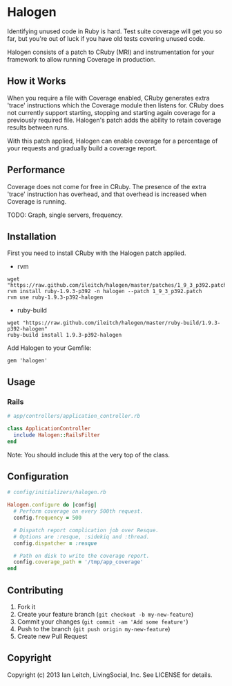 # Halogen

Identifying unused code in Ruby is hard. Test suite coverage will get you so far,
but you're out of luck if you have old tests covering unused code.

Halogen consists of a patch to CRuby (MRI) and instrumentation for your framework to
allow running Coverage in production.

## How it Works

When you require a file with Coverage enabled, CRuby generates extra 'trace'
instructions which the Coverage module then listens for. CRuby does not currently
support starting, stopping and starting again coverage for a previously required
file. Halogen's patch adds the ability to retain coverage results between runs.

With this patch applied, Halogen can enable coverage for a percentage
of your requests and gradually build a coverage report.

## Performance

Coverage does not come for free in CRuby. The presence of the extra 'trace'
instruction has overhead, and that overhead is increased when Coverage is running.

TODO: Graph, single servers, frequency.

## Installation

First you need to install CRuby with the Halogen patch applied.

* rvm

```
wget "https://raw.github.com/ileitch/halogen/master/patches/1_9_3_p392.patch"
rvm install ruby-1.9.3-p392 -n halogen --patch 1_9_3_p392.patch
rvm use ruby-1.9.3-p392-halogen
```

* ruby-build

```
wget "https://raw.github.com/ileitch/halogen/master/ruby-build/1.9.3-p392-halogen"
ruby-build install 1.9.3-p392-halogen
```

Add Halogen to your Gemfile:

    gem 'halogen'

## Usage

### Rails

```ruby
# app/controllers/application_controller.rb

class ApplicationController
  include Halogen::RailsFilter
end
```

Note: You should include this at the very top of the class.

## Configuration

```ruby
# config/initializers/halogen.rb

Halogen.configure do |config|
  # Perform coverage on every 500th request.
  config.frequency = 500

  # Dispatch report complication job over Resque.
  # Options are :resque, :sidekiq and :thread.
  config.dispatcher = :resque

  # Path on disk to write the coverage report.
  config.coverage_path = '/tmp/app_coverage'
end
```

## Contributing

1. Fork it
2. Create your feature branch (`git checkout -b my-new-feature`)
3. Commit your changes (`git commit -am 'Add some feature'`)
4. Push to the branch (`git push origin my-new-feature`)
5. Create new Pull Request

## Copyright

Copyright (c) 2013 Ian Leitch, LivingSocial, Inc. See LICENSE for details.

